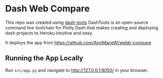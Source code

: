 # Dash Web Compare

This repo was created using [dash-tools](https://github.com/andrew-hossack/dash-tools)
DashTools is an open-source command line toolchain for Plotly Dash that makes creating and deploying dash projects to Heroku intuitive and easy.

It deploys the app from https://github.com/AnnMarieW/webb-compare

## Running the App Locally

Run `src/app.py` and navigate to http://127.0.0.1:8050/ in your browser.